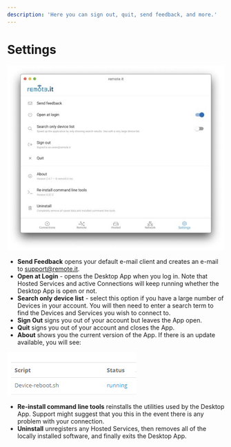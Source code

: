 ```yaml
---
description: 'Here you can sign out, quit, send feedback, and more.'
---
```


# Settings

![](../../.gitbook/assets/41.jpeg)

* **Send Feedback** opens your default e-mail client and creates an e-mail to support@remote.it.
* **Open at Login** - opens the Desktop App when you log in.  Note that Hosted Services and active Connections will keep running whether the Desktop App is open or not.
* **Search only device list** - select this option if you have a large number of Devices in your account.  You will then need to enter a search term to find the Devices and Services you wish to connect to.
* **Sign Out** signs you out of your account but leaves the App open.
* **Quit** signs you out of your account and closes the App.
* **About** shows you the current version of the App.  If there is an update available, you will see:

![](../../.gitbook/assets/image%20%2825%29.png)

* **Re-install command line tools** reinstalls the utilities used by the Desktop App.  Support might suggest that you this in the event there is any problem with your connection.
* **Uninstall** unregisters any Hosted Services, then removes all of the locally installed software, and finally exits the Desktop App.

